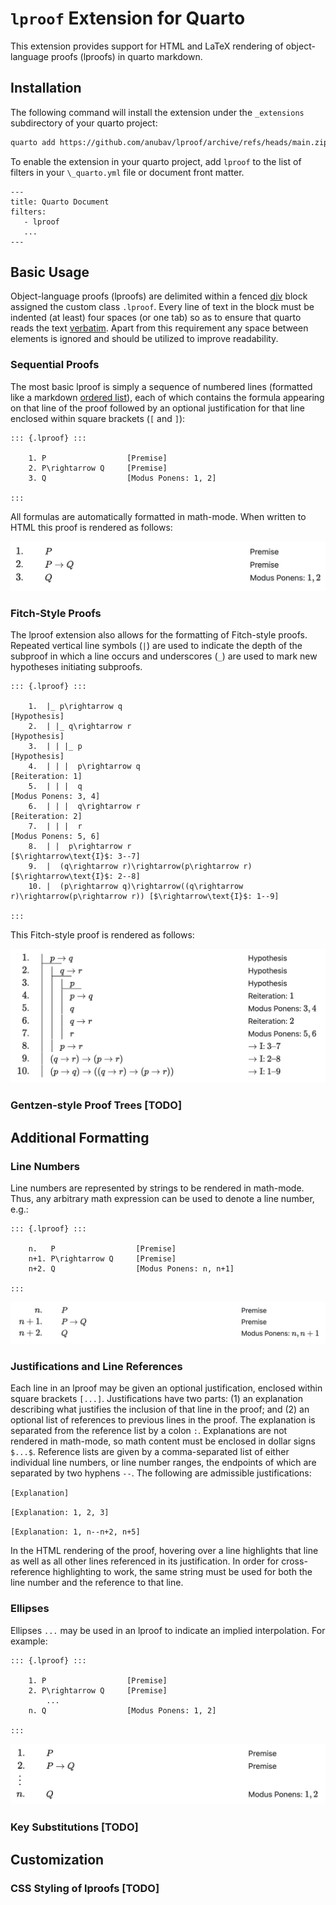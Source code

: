 # `lproof` Extension for Quarto

This extension provides support for HTML and LaTeX rendering of object-language proofs (lproofs) in
quarto markdown.

## Installation

The following command will install the extension under the `_extensions` subdirectory of your quarto
project:

```sh
quarto add https://github.com/anubav/lproof/archive/refs/heads/main.zip
```

To enable the extension in your quarto project, add `lproof` to the list of filters in your
`\_quarto.yml` file or document front matter.

```
---
title: Quarto Document
filters:
   - lproof
   ...
---
```

## Basic Usage

Object-language proofs (lproofs) are delimited within a fenced
[div](https://quarto.org/docs/authoring/markdown-basics.html#divs-and-spans) block assigned the custom
class `.lproof`. Every line of text in the block must be indented (at least) four spaces (or one
tab) so as to ensure that quarto reads the text
[verbatim](https://pandoc.org/chunkedhtml-demo/8.5-verbatim-code-blocks.html). Apart from this
requirement any space between elements is ignored and should be utilized to improve readability.

### Sequential Proofs

The most basic lproof is simply a sequence of numbered lines (formatted like a markdown [ordered list](https://quarto.org/docs/authoring/markdown-basics.html#lists)), each of which
contains the formula appearing on that line of the proof followed by an optional justification
for that line enclosed within square brackets (`[` and `]`):

```
::: {.lproof} :::

    1. P                  [Premise]
    2. P\rightarrow Q     [Premise]
    3. Q                  [Modus Ponens: 1, 2]

:::
```

All formulas are automatically formatted in math-mode.
When written to HTML this proof is rendered as follows:

![simple_lproof](images/simple.jpeg)

### Fitch-Style Proofs

The lproof extension also allows for the formatting of Fitch-style proofs. Repeated vertical line symbols (`|`) are used to indicate
the depth of the subproof in which a line occurs and underscores (`_`) are used to mark new hypotheses
initiating subproofs.

```
::: {.lproof} :::

    1.  |_ p\rightarrow q                                                           [Hypothesis]
    2.  | |_ q\rightarrow r                                                         [Hypothesis]
    3.  | | |_ p                                                                    [Hypothesis]
    4.  | | |  p\rightarrow q                                                       [Reiteration: 1]
    5.  | | |  q                                                                    [Modus Ponens: 3, 4]
    6.  | | |  q\rightarrow r                                                       [Reiteration: 2]
    7.  | | |  r                                                                    [Modus Ponens: 5, 6]
    8.  | |  p\rightarrow r                                                         [$\rightarrow\text{I}$: 3--7]
    9.  |  (q\rightarrow r)\rightarrow(p\rightarrow r)                              [$\rightarrow\text{I}$: 2--8]
    10. |  (p\rightarrow q)\rightarrow((q\rightarrow r)\rightarrow(p\rightarrow r)) [$\rightarrow\text{I}$: 1--9]

:::
```

This Fitch-style proof is rendered as follows:

![fitch lproof](images/fitch.jpeg)

### Gentzen-style Proof Trees [TODO]

## Additional Formatting

### Line Numbers

Line numbers are represented by strings to be rendered in math-mode. Thus, any arbitrary math
expression can be used to denote a line number, e.g.:

```
::: {.lproof} :::

    n.   P                  [Premise]
    n+1. P\rightarrow Q     [Premise]
    n+2. Q                  [Modus Ponens: n, n+1]

:::
```

![simple_lproof_with_indexes](images/simple_2.jpeg)

### Justifications and Line References

Each line in an lproof may be given an optional justification, enclosed within square brackets `[...]`. Justifications
have two parts: (1) an explanation describing what justifies the inclusion of that line in the
proof; and (2) an optional list of references to previous lines in the proof. The explanation is
separated from the reference list by a colon `:`. Explanations are not rendered in math-mode, so
math content must be enclosed in dollar signs `$...$`. Reference lists are given by a comma-separated
list of either
individual line numbers, or line number ranges, the endpoints of which are separated by two hyphens
`--`. The following are admissible justifications:

`[Explanation]`

`[Explanation: 1, 2, 3]`

`[Explanation: 1, n--n+2, n+5]`

In the HTML rendering of the proof, hovering over a line highlights that line as well as all other
lines referenced in its justification. In order for cross-reference highlighting to work, the same string must
be used for both the line number and the reference to that line.

### Ellipses

Ellipses `...` may be used in an lproof to indicate an implied interpolation. For example:

```
::: {.lproof} :::

    1. P                  [Premise]
    2. P\rightarrow Q     [Premise]
        ...
    n. Q                  [Modus Ponens: 1, 2]

:::
```

![simple_lproof_ellipses](images/ellipses.jpeg)

### Key Substitutions [TODO]

## Customization

### CSS Styling of lproofs [TODO]
